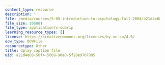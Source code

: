 ```yaml
---
content_type: resource
description: ''
file: /media/courses/9-00-introduction-to-psychology-fall-2004/a21d4e8850f4506990a85f28e9707085_10507.vtt
file_size: 106081
file_type: application/x-subrip
learning_resource_types: []
license: https://creativecommons.org/licenses/by-nc-sa/4.0/
ocw_type: OCWFile
resourcetype: Other
title: 3play caption file
uid: a21d4e88-50f4-5069-90a8-5f28e9707085
---
```

